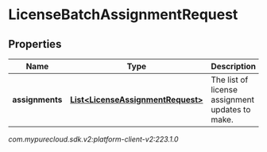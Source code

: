 # LicenseBatchAssignmentRequest


## Properties

| Name | Type | Description | Notes |
| ------------ | ------------- | ------------- | ------------- |
| **assignments** | [**List&lt;LicenseAssignmentRequest&gt;**](LicenseAssignmentRequest) | The list of license assignment updates to make. |  |




_com.mypurecloud.sdk.v2:platform-client-v2:223.1.0_
